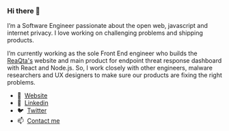 ### Hi there 👋

I’m a Software Engineer passionate about the open web, javascript and internet privacy. I love working on challenging problems and shipping products.

I’m currently working as the sole Front End engineer who builds the [ReaQta's](https://reaqta.com/) website and main product for endpoint threat response dashboard with React and Node.js. So, I work closely with other engineers, malware researchers and UX designers to make sure our products are fixing the right problems.

- 📝 &nbsp;[Website](https://ignaciorivas.me/)
- 💼 &nbsp;[Linkedin](https://www.linkedin.com/in/rivasignacio/)
- 🐦 &nbsp;[Twitter](https://twitter.com/sabarasaba)
- 📫 &nbsp;[Contact me](mailto:rivasign@gmail.com)
